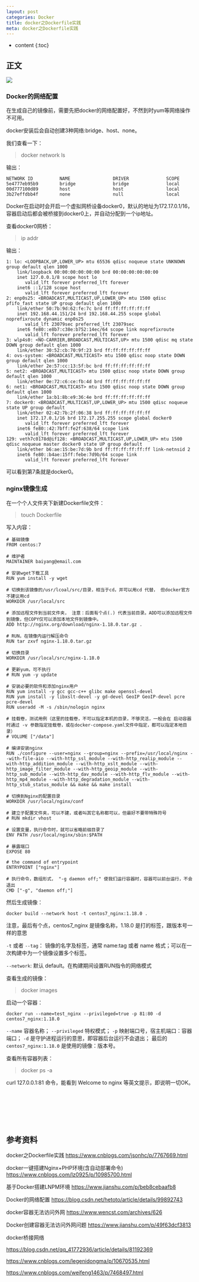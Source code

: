 ```yaml
---
layout: post
categories: Docker
title: docker之Dockerfile实践
meta: docker之Dockerfile实践
---
```

* content
{:toc}

## 正文

![]({{site.baseurl}}/images/20221010/20221010215527.png)

### Docker的网络配置

在生成自己的镜像前，需要先把docker的网络配置好，不然到时yum等网络操作不可用。

docker安装后会自动创建3种网络:bridge、host、none。

我们查看一下：

> docker network ls

输出：
```
NETWORK ID          NAME                DRIVER              SCOPE
5e4777eb95b9        bridge              bridge              local
00d777100d89        host                host                local
3b27effdbb4f        none                null                local
```

Docker在启动时会开启一个虚拟网桥设备docker0，默认的地址为172.17.0.1/16，容器启动后都会被桥接到docker0上，并自动分配到一个ip地址。

查看docker0网桥：

> ip addr

输出：
```
1: lo: <LOOPBACK,UP,LOWER_UP> mtu 65536 qdisc noqueue state UNKNOWN group default qlen 1000
    link/loopback 00:00:00:00:00:00 brd 00:00:00:00:00:00
    inet 127.0.0.1/8 scope host lo
       valid_lft forever preferred_lft forever
    inet6 ::1/128 scope host 
       valid_lft forever preferred_lft forever
2: enp0s25: <BROADCAST,MULTICAST,UP,LOWER_UP> mtu 1500 qdisc pfifo_fast state UP group default qlen 1000
    link/ether 50:7b:9d:62:fe:7c brd ff:ff:ff:ff:ff:ff
    inet 192.168.44.151/24 brd 192.168.44.255 scope global noprefixroute dynamic enp0s25
       valid_lft 23079sec preferred_lft 23079sec
    inet6 fe80::e8b7:c38e:b752:14ec/64 scope link noprefixroute 
       valid_lft forever preferred_lft forever
3: wlp4s0: <NO-CARRIER,BROADCAST,MULTICAST,UP> mtu 1500 qdisc mq state DOWN group default qlen 1000
    link/ether 30:52:cb:70:9f:23 brd ff:ff:ff:ff:ff:ff
4: ovs-system: <BROADCAST,MULTICAST> mtu 1500 qdisc noop state DOWN group default qlen 1000
    link/ether 2e:57:cc:13:5f:bc brd ff:ff:ff:ff:ff:ff
5: net2: <BROADCAST,MULTICAST> mtu 1500 qdisc noop state DOWN group default qlen 1000
    link/ether 0e:72:c6:ce:fb:4d brd ff:ff:ff:ff:ff:ff
6: net1: <BROADCAST,MULTICAST> mtu 1500 qdisc noop state DOWN group default qlen 1000
    link/ether 1a:b1:8b:e9:36:4e brd ff:ff:ff:ff:ff:ff
7: docker0: <BROADCAST,MULTICAST,UP,LOWER_UP> mtu 1500 qdisc noqueue state UP group default 
    link/ether 02:42:7b:2f:06:38 brd ff:ff:ff:ff:ff:ff
    inet 172.17.0.1/16 brd 172.17.255.255 scope global docker0
       valid_lft forever preferred_lft forever
    inet6 fe80::42:7bff:fe2f:638/64 scope link 
       valid_lft forever preferred_lft forever
129: veth7c0178d@if128: <BROADCAST,MULTICAST,UP,LOWER_UP> mtu 1500 qdisc noqueue master docker0 state UP group default 
    link/ether b6:ae:15:be:7d:9b brd ff:ff:ff:ff:ff:ff link-netnsid 2
    inet6 fe80::b4ae:15ff:febe:7d9b/64 scope link 
       valid_lft forever preferred_lft forever
```

可以看到第7条就是docker0。



### nginx镜像生成

在一个个人文件夹下新建Dockerfile文件：

> touch Dockerfile

写入内容：
```
# 基础镜像
FROM centos:7

# 维护者
MAINTAINER baiyang@email.com

# 安装wget下载工具
RUN yum install -y wget 

# 切换到该镜像的/usr/lcoal/src/目录，相当于cd，并可以用cd 代替， 但docker官方不建议用cd
WORKDIR /usr/local/src

# 添加远程文件到当前文件夹， 注意：后面有个点(.) 代表当前目录。ADD可以添加远程文件到镜像，但COPY仅可以添加本地文件到镜像中。
ADD http://nginx.org/download/nginx-1.18.0.tar.gz .

# RUN，在镜像内运行解压命令
RUN tar zxvf nginx-1.18.0.tar.gz

# 切换目录
WORKDIR /usr/local/src/nginx-1.18.0

# 更新yum，可不执行
# RUN yum -y update 

# 安装必要的软件和添加nginx用户
RUN yum install -y gcc gcc-c++ glibc make openssl-devel
RUN yum install -y libxslt-devel -y gd-devel GeoIP GeoIP-devel pcre pcre-devel
RUN useradd -M -s /sbin/nologin nginx

# 挂载卷，测试用例（这里的挂载卷，不可以指定本机的目录，不够灵活，一般会在 启动容器时通过 -v 参数指定挂载卷，或在docker-compose.yaml文件中指定，都可以指定本地目录）
# VOLUME ["/data"]

# 编译安装nginx
RUN ./configure --user=nginx --group=nginx --prefix=/usr/local/nginx --with-file-aio --with-http_ssl_module --with-http_realip_module --with-http_addition_module --with-http_xslt_module --with-http_image_filter_module --with-http_geoip_module --with-http_sub_module --with-http_dav_module --with-http_flv_module --with-http_mp4_module --with-http_degradation_module --with-http_stub_status_module && make && make install

# 切换到Nginx的配置目录
WORKDIR /usr/local/nginx/conf

# 建立子配置文件夹，可以不建，或者叫其它名称都可以，但最好不要带特殊符号
# RUN mkdir vhost

# 设置变量，执行命令时，就可以省略前缀目录了	
ENV PATH /usr/local/nginx/sbin:$PATH

# 暴露端口
EXPOSE 80

# the command of entrypoint
ENTRYPOINT ["nginx"]

# 执行命令，数组形式， "-g daemon off;" 使我们运行容器时，容器可以前台运行，不会退出
CMD ["-g", "daemon off;"]
```

然后生成镜像：
```
docker build --network host -t centos7_nginx:1.18.0 .
```

注意，最后有个点，centos7_nginx 是镜像名称，1.18.0 是打的标签，跟版本号一样的意思

`-t` 或者 `--tag`： 镜像的名字及标签，通常 name:tag 或者 name 格式；可以在一次构建中为一个镜像设置多个标签。

`--network`: 默认 default。在构建期间设置RUN指令的网络模式

查看生成的镜像：

> docker images

启动一个容器：
```
docker run --name=test_nginx --privileged=true -p 81:80 -d centos7_nginx:1.18.0
```

`--name` 容器名称；
`--privileged` 特权模式；
`-p`  映射端口号，宿主机端口：容器端口；
`-d`  是守护进程运行的意思，即容器后台运行不会退出；
最后的 `centos7_nginx:1.18.0` 是使用的镜像：版本号。

查看所有容器列表：

> docker ps -a 

curl 127.0.0.1:81 命令，能看到  Welcome to nginx  等英文提示，即说明一切OK。

<br/><br/><br/><br/><br/>
## 参考资料

docker之Dockerfile实践 <https://www.cnblogs.com/jsonhc/p/7767669.html>

docker一键搭建Nginx+PHP环境(含自动部署命令) <https://www.cnblogs.com/lz0925/p/10985700.html>

基于Docker搭建LNPM环境 <https://www.jianshu.com/p/beb8cebaafb8>

Docker的网络配置 <https://blog.csdn.net/hetoto/article/details/99892743>

docker容器无法访问外网 <https://www.wencst.com/archives/626>

Docker创建容器无法访问外网问题 <https://www.jianshu.com/p/49f63dcf3813>


docker桥接网络

<https://blog.csdn.net/qq_41772936/article/details/81192369>

<https://www.cnblogs.com/legenidongma/p/10670535.html>

<https://www.cnblogs.com/weifeng1463/p/7468497.html>


